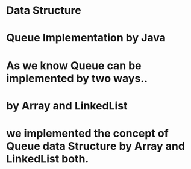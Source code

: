 # Data Structure
# Queue Implementation by Java 
# As we know Queue can be implemented by two ways..
# by Array and LinkedList
# we implemented the concept of Queue data Structure by Array and LinkedList both.
